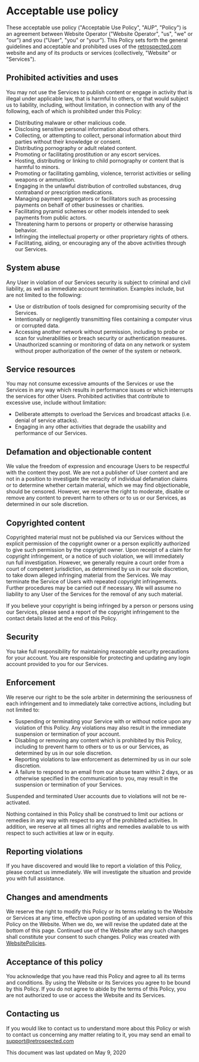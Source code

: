 # Acceptable use policy

These acceptable use policy ("Acceptable Use Policy", "AUP", "Policy") is an agreement between Website Operator ("Website Operator", "us", "we" or "our") and you ("User", "you" or "your"). This Policy sets forth the general guidelines and acceptable and prohibited uses of the [retrospected.com](https://www.retrospected.com) website and any of its products or services (collectively, "Website" or "Services").

## Prohibited activities and uses

You may not use the Services to publish content or engage in activity that is illegal under applicable law, that is harmful to others, or that would subject us to liability, including, without limitation, in connection with any of the following, each of which is prohibited under this Policy:

- Distributing malware or other malicious code.
- Disclosing sensitive personal information about others.
- Collecting, or attempting to collect, personal information about third parties without their knowledge or consent.
- Distributing pornography or adult related content.
- Promoting or facilitating prostitution or any escort services.
- Hosting, distributing or linking to child pornography or content that is harmful to minors.
- Promoting or facilitating gambling, violence, terrorist activities or selling weapons or ammunition.
- Engaging in the unlawful distribution of controlled substances, drug contraband or prescription medications.
- Managing payment aggregators or facilitators such as processing payments on behalf of other businesses or charities.
- Facilitating pyramid schemes or other models intended to seek payments from public actors.
- Threatening harm to persons or property or otherwise harassing behavior.
- Infringing the intellectual property or other proprietary rights of others.
- Facilitating, aiding, or encouraging any of the above activities through our Services.

## System abuse

Any User in violation of our Services security is subject to criminal and civil liability, as well as immediate account termination. Examples include, but are not limited to the following:

- Use or distribution of tools designed for compromising security of the Services.
- Intentionally or negligently transmitting files containing a computer virus or corrupted data.
- Accessing another network without permission, including to probe or scan for vulnerabilities or breach security or authentication measures.
- Unauthorized scanning or monitoring of data on any network or system without proper authorization of the owner of the system or network.

## Service resources

You may not consume excessive amounts of the Services or use the Services in any way which results in performance issues or which interrupts the services for other Users. Prohibited activities that contribute to excessive use, include without limitation:

- Deliberate attempts to overload the Services and broadcast attacks (i.e. denial of service attacks).
- Engaging in any other activities that degrade the usability and performance of our Services.

## Defamation and objectionable content

We value the freedom of expression and encourage Users to be respectful with the content they post. We are not a publisher of User content and are not in a position to investigate the veracity of individual defamation claims or to determine whether certain material, which we may find objectionable, should be censored. However, we reserve the right to moderate, disable or remove any content to prevent harm to others or to us or our Services, as determined in our sole discretion.

## Copyrighted content

Copyrighted material must not be published via our Services without the explicit permission of the copyright owner or a person explicitly authorized to give such permission by the copyright owner. Upon receipt of a claim for copyright infringement, or a notice of such violation, we will immediately run full investigation. However, we generally require a court order from a court of competent jurisdiction, as determined by us in our sole discretion, to take down alleged infringing material from the Services. We may terminate the Service of Users with repeated copyright infringements. Further procedures may be carried out if necessary. We will assume no liability to any User of the Services for the removal of any such material.

If you believe your copyright is being infringed by a person or persons using our Services, please send a report of the copyright infringement to the contact details listed at the end of this Policy.

## Security

You take full responsibility for maintaining reasonable security precautions for your account. You are responsible for protecting and updating any login account provided to you for our Services.

## Enforcement

We reserve our right to be the sole arbiter in determining the seriousness of each infringement and to immediately take corrective actions, including but not limited to:

- Suspending or terminating your Service with or without notice upon any violation of this Policy. Any violations may also result in the immediate suspension or termination of your account.
- Disabling or removing any content which is prohibited by this Policy, including to prevent harm to others or to us or our Services, as determined by us in our sole discretion.
- Reporting violations to law enforcement as determined by us in our sole discretion.
- A failure to respond to an email from our abuse team within 2 days, or as otherwise specified in the communication to you, may result in the suspension or termination of your Services.

Suspended and terminated User accounts due to violations will not be re-activated.

Nothing contained in this Policy shall be construed to limit our actions or remedies in any way with respect to any of the prohibited activities. In addition, we reserve at all times all rights and remedies available to us with respect to such activities at law or in equity.

## Reporting violations

If you have discovered and would like to report a violation of this Policy, please contact us immediately. We will investigate the situation and provide you with full assistance.

## Changes and amendments

We reserve the right to modify this Policy or its terms relating to the Website or Services at any time, effective upon posting of an updated version of this Policy on the Website. When we do, we will revise the updated date at the bottom of this page. Continued use of the Website after any such changes shall constitute your consent to such changes. Policy was created with [WebsitePolicies](https://www.websitepolicies.com/blog/sample-acceptable-use-policy-template 'Sample acceptable use policy template').

## Acceptance of this policy

You acknowledge that you have read this Policy and agree to all its terms and conditions. By using the Website or its Services you agree to be bound by this Policy. If you do not agree to abide by the terms of this Policy, you are not authorized to use or access the Website and its Services.

## Contacting us

If you would like to contact us to understand more about this Policy or wish to contact us concerning any matter relating to it, you may send an email to support@retrospected.com

This document was last updated on May 9, 2020
